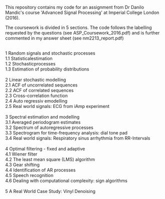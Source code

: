 This repository contains my code for an assignment from Dr Danilo Mandic's
course 'Advanced Signal Processing' at Imperial College London (2016).

The coursework is divided in 5 sections. The code follows the labelling
requested by the questions (see ASP_Coursework_2016.pdf) and is further
commented in my answer sheet (see nm2213_report.pdf)

<br />
1 Random signals and stochastic processes <br />
1.1 Statisticalestimation <br />
1.2 Stochasticprocesses <br />
1.3 Estimation of probability distributions <br />
<br />
2 Linear stochastic modelling <br />
2.1 ACF of uncorrelated sequences <br />
2.2 ACF of correlated sequences <br />
2.3 Cross-correlation function <br />
2.4 Auto regressiv emodelling <br />
2.5 Real world signals: ECG from iAmp experiment <br />
<br />
3 Spectral estimation and modelling <br />
3.1 Averaged periodogram estimates <br />
3.2 Spectrum of autoregressive processes <br />
3.3 Spectrogram for time-frequency analysis: dial tone pad <br />
3.4 Real world signals: Respiratory sinus arrhythmia from RR-Intervals <br />
<br />
4 Optimal filtering - fixed and adaptive <br />
4.1 Wiener filter <br />
4.2 The least mean square (LMS) algorithm <br />
4.3 Gear shifting <br />
4.4 Identification of AR processes <br />
4.5 Speech recognition <br />
4.6 Dealing with computational complexity: sign algorithms <br />
 <br />
5 A Real World Case Study: Vinyl Denoising <br />
